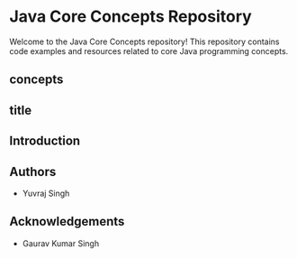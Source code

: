 # Java Core Concepts Repository

Welcome to the Java Core Concepts repository! This repository contains code examples and resources related to core Java programming concepts.

## concepts

## title 
## Introduction 
## Authors

- Yuvraj Singh

## Acknowledgements

- Gaurav Kumar Singh